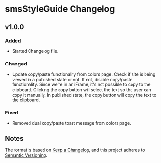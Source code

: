 # smsStyleGuide Changelog

## v1.0.0

### Added
 - Started Changelog file.

### Changed
 - Update copy/paste functionality from colors page. Check if site is being viewed in a published state or not. If not, disable copy/paste functionality. Since we're in an iFrame, it's not possible to copy to the clipboard. Clicking the copy button will select the text so the user can copy it manually. In published state, the copy button will copy the text to the clipboard.

### Fixed
 - Removed dual copy/paste toast message from colors page.

## Notes

The format is based on [Keep a Changelog](https://keepachangelog.com/en/1.1.0/),
and this project adheres to [Semantic Versioning](https://semver.org/spec/v2.0.0.html).

[//]: <> (Added for new features.)
[//]: <> (Changed for changes in existing functionality.)
[//]: <> (Deprecated for soon-to-be removed features.)
[//]: <> (Removed for now removed features.)
[//]: <> (Fixed for any bug fixes.)
[//]: <> (Security in case of vulnerabilities.)